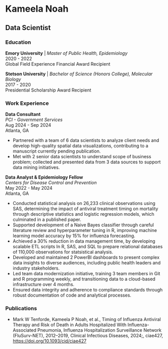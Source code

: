 # Kameela Noah
## Data Scientist

### Education
**Emory University** | *Master of Public Health, Epidemiology*  
2020 - 2022  
Global Field Experience Financial Award Recipient

**Stetson University** | *Bachelor of Science (Honors College), Molecular Biology*  
2017 - 2020  
Presidential Scholarship Award Recipient

### Work Experience
**Data Consultant**  
*PCI - Government Services*  
Aug 2024 - Sep 2024  
Atlanta, GA

- Partnered with a team of 6 data scientists to analyze client needs and develop high-quality spatial data visualizations, contributing to a manuscript currently pending publication.
- Met with 2 senior data scientists to understand scope of business problem; collected and presented data from 3 data sources to support data mining initiatives.

**Data Analyst & Epidemiology Fellow**  
*Centers for Disease Control and Prevention*  
May 2022 - May 2024  
Atlanta, GA

- Conducted statistical analysis on 26,233 clinical observations using SAS, determining the impact of antiviral treatment timing on mortality through descriptive statistics and logistic regression models, which culminated in a published paper.
- Supported development of a Naive Bayes classifier through careful literature review and hyperparameter tuning in R, improving machine learning model accuracy by 15% for influenza forecasting.
- Achieved a 30% reduction in data management time, by developing scalable ETL scripts In R, SAS, and SQL to prepare relational databases of 110,000 observations for statsistical analysis.
- Developed and maintained 2 PowerBI dashboards to present complex data insights to diverse audiences, including public health leaders and industry stakeholders.
- Led team data modernization initiative, training 3 team members in Git and R programming weekly, and transitioning data to a cloud-based infrastructure over 4 months.
- Ensured data integrity and adherence to compliance standards through robust documentation of code and analytical processes.

### Publications

- Mark W Tenforde, Kameela P Noah, et al., Timing of Influenza Antiviral Therapy and Risk of Death in Adults Hospitalized With Influenza-Associated Pneumonia, Influenza Hospitalization Surveillance Network (FluSurv-NET), 2012–2019, Clinical Infectious Diseases, 2024;, ciae427, https://doi.org/10.1093/cid/ciae427

